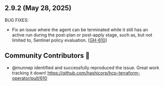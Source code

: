 ## 2.9.2 (May 28, 2025)

BUG FIXES:

* Fix an issue where the agent can be terminated while it still has an active run during the post-plan or post-apply stage, such as, but not limited to, Sentinel policy evaluation. [[GH-610](https://github.com/hashicorp/hcp-terraform-operator/pull/610)]

## Community Contributors :raised_hands:

- @munnep identified and successfully reproduced the issue. Great work tracking it down! https://github.com/hashicorp/hcp-terraform-operator/pull/610

